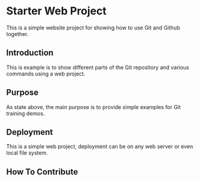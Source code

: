 # Starter Web Project

This is a simple website project for
showing how to use Git and Github together.

## Introduction

This is example is to show different parts
of the Git repository and various commands
using a web project.

## Purpose

As state above, the main purpose is to
provide simple examples for Git training demos.

## Deployment

This is a simple web project, deployment
can be on any web server or even local
file system.

## How To Contribute